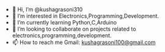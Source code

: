 - 👋 Hi, I’m @kushagrasoni310
- 👀 I’m interested in Electronics,Programming,Development.
- 🌱 I’m currently learning Python,C,Arduino
- 💞️ I’m looking to collaborate on projects related to electronics,programming,development.
- 📫 How to reach me Gmail: kushagrasoni100@gmail.com

<!---
kushagrasoni310/kushagrasoni310 is a ✨ special ✨ repository because its `README.md` (this file) appears on your GitHub profile.
You can click the Preview link to take a look at your changes.
--->

